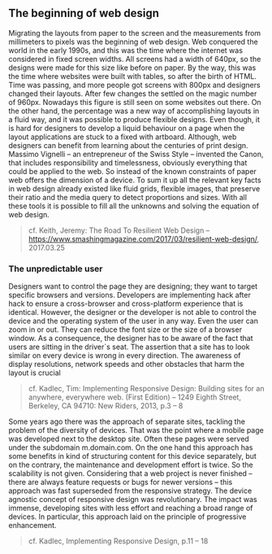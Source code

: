## The beginning of web design

Migrating the layouts from paper to the screen and the measurements from millimeters to pixels was the beginning of web design. Web conquered the world in the early 1990s, and this was the time where the internet was considered in fixed screen widths. All screens had a width of 640px, so the designs were made for this size like before on paper. By the way, this was the time where websites were built with tables, so after the birth of HTML. Time was passing, and more people got screens with 800px and designers changed their layouts. After few changes the settled on the magic number of 960px. Nowadays this figure is still seen on some websites out there. On the other hand, the percentage was a new way of accomplishing layouts in a fluid way, and it was possible to produce flexible designs. Even though, it is hard for designers to develop a liquid behaviour on a page when the layout applications are stuck to a fixed with artboard. Although, web designers can benefit from learning about the centuries of print design. Massimo Vignelli – an entrepreneur of the Swiss Style – invented the Canon, that includes responsibility and timelessness, obviously everything that could be applied to the web. So instead of the known constraints of paper web offers the dimension of a device. To sum it up all the relevant key facts in web design already existed like fluid grids, flexible images, that preserve their ratio and the media query to detect proportions and sizes. With all these tools it is possible to fill all the unknowns and solving the equation of web design.
> cf. Keith, Jeremy: The Road To Resilient Web Design – https://www.smashingmagazine.com/2017/03/resilient-web-design/, 2017.03.25

### The unpredictable user

Designers want to control the page they are designing; they want to target specific browsers and versions. Developers are implementing hack after hack to ensure a cross-browser and cross-platform experience that is identical. However, the designer or the developer is not able to control the device and the operating system of the user in any way. Even the user can zoom in or out. They can reduce the font size or the size of a browser window. As a consequence, the designer has to be aware of the fact that users are sitting in the driver`s seat. The assertion that a site has to look similar on every device is wrong in every direction. The awareness of display resolutions, network speeds and other obstacles that harm the layout is crucial
> cf. Kadlec, Tim: Implementing Responsive Design: Building sites for an anywhere, everywhere web. (First Edition) – 1249 Eighth Street, Berkeley, CA 94710: New Riders, 2013, p.3 – 8

Some years ago there was the approach of separate sites, tackling the problem of the diversity of devices. That was the point where a mobile page was developed next to the desktop site. Often these pages were served under the subdomain m.domain.com. On the one hand this approach has some benefits in kind of structuring content for this device separately, but on the contrary, the maintenance and development effort is twice. So the scalability is not given. Considering that a web project is never finished – there are always feature requests or bugs for newer versions – this approach was fast superseded from the responsive strategy. The device agnostic concept of responsive design was revolutionary. The impact was immense, developing sites with less effort and reaching a broad range of devices. In particular, this approach laid on the principle of progressive enhancement.
> cf. Kadlec, Implementing Responsive Design, p.11 – 18